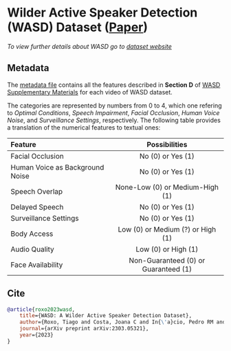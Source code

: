 # Wilder Active Speaker Detection (WASD) Dataset ([Paper](https://arxiv.org/pdf/2303.05321.pdf))

*To view further details about WASD go to [dataset website](https://tiago-roxo.github.io/WASD/)*

## Metadata

The [metadata file](https://github.com/Tiago-Roxo/WASD/blob/main/eval/wasd_metadata.csv) contains all the features described in **Section D** of [WASD Supplementary Materials](https://drive.google.com/file/d/1rxBelPZDB_aQ9Et2PAQqBNG-3Y0_i6Hf/view?usp=drive_link) for each video of WASD dataset. 

The categories are represented by numbers from 0 to 4, which one refering to *Optimal Conditions*, *Speech Impairment*, *Facial Occlusion*, *Human Voice Noise*, and *Surveillance Settings*, respectively. The following table provides a translation of the numerical features to textual ones:

| Feature                         | Possibilities                        |
|:--------------------------------|:------------------------------------:|
| Facial Occlusion                | No (0) or Yes (1)                    |
| Human Voice as Background Noise | No (0) or Yes (1)                    |
| Speech Overlap                  | None-Low (0) or Medium-High (1)      |
| Delayed Speech                  | No (0) or Yes (1)                    |
| Surveillance Settings           | No (0) or Yes (1)                    |
| Body Access                     | Low (0) or Medium (?) or High (1)    |
| Audio Quality                   | Low (0) or High (1)                  |
| Face Availability               | Non-Guaranteed (0) or Guaranteed (1) |

## Cite

```bibtex
@article{roxo2023wasd,
    title={WASD: A Wilder Active Speaker Detection Dataset},
    author={Roxo, Tiago and Costa, Joana C and In{\'a}cio, Pedro RM and Proen{\c{c}}a, Hugo},
    journal={arXiv preprint arXiv:2303.05321},
    year={2023}
}
```
